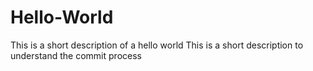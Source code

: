 # Hello-World
This is a short description of a hello world
This is a short description to understand the commit process
